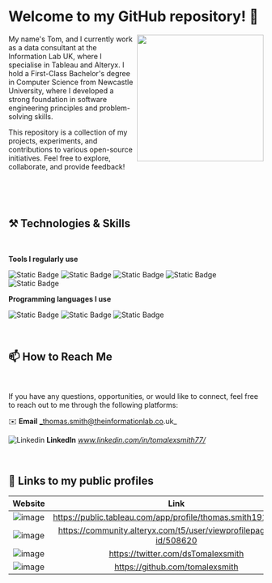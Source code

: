 # Welcome to my GitHub repository! 👋


<img align="right" height="250px" src="https://media.licdn.com/dms/image/D4E22AQHeCGzQE_5acA/feedshare-shrink_800/0/1697209463356?e=1710374400&v=beta&t=ylGloFgTFli5n1T6TE3h8JhFGbU8LS-Z45V8nIkbr9c" />

My name's Tom, and I currently work as a data consultant at the Information Lab UK, where I specialise in Tableau and Alteryx. I hold a First-Class Bachelor's degree in Computer Science from Newcastle University, where I developed a strong foundation in software engineering principles and problem-solving skills. 

This repository is a collection of my projects, experiments, and contributions to various open-source initiatives. Feel free to explore, collaborate, and provide feedback! 

&nbsp;

&nbsp;

## ⚒️ Technologies & Skills

&nbsp;

**Tools I regularly use**

![Static Badge](https://img.shields.io/badge/Tableau-%23F7DF1E?style=flat&logo=Tableau&logoColor=%23ffffff&color=%23E97627)
![Static Badge](https://img.shields.io/badge/Power%20BI-%23F7DF1E?style=flat&logo=Power%20BI&logoColor=%23ffffff&color=%23F2C811)
![Static Badge](https://img.shields.io/badge/Alteryx-%23F7DF1E?style=flat&logo=Alteryx&logoColor=%23ffffff&color=%230078C0)
![Static Badge](https://img.shields.io/badge/Snowflake-%23F7DF1E?logo=Snowflake&logoColor=%23ffffff&color=%2329B5E8)
![Static Badge](https://img.shields.io/badge/GitHub-%23F7DF1E?logo=GitHub&logoColor=%23ffffff&color=%23181717)

**Programming languages I use**

![Static Badge](https://img.shields.io/badge/Python-%233776AB?style=flat&logo=Python&logoColor=%23ffffff&color=%233776AB)
![Static Badge](https://img.shields.io/badge/HTML5-%23E34F26?style=flat&logo=HTML5&logoColor=%23ffffff)
![Static Badge](https://img.shields.io/badge/JavaScript-%23F7DF1E?style=flat&logo=JavaScript&logoColor=%23ffffff&color=%23F7DF1E)

&nbsp;

## 📫 How to Reach Me

&nbsp;

If you have any questions, opportunities, or would like to connect, feel free to reach out to me through the following platforms:

✉️ **Email** _thomas.smith@theinformationlab.co.uk_

![Linkedin](https://i.stack.imgur.com/gVE0j.png) **LinkedIn** _www.linkedin.com/in/tomalexsmith77/_

&nbsp;

  

## 🔗 Links to my public profiles


| Website      | Link |
| :---: | :---: |
| ![image](https://github.com/tomalexsmith/tomalexsmith/assets/95169394/a04794fd-dc83-41b3-b83c-3544207d31a1) | https://public.tableau.com/app/profile/thomas.smith1911/vizzes |
| ![image](https://github.com/tomalexsmith/tomalexsmith/assets/95169394/ccf44719-df4f-48e8-9b39-92ef2e98bb45) | https://community.alteryx.com/t5/user/viewprofilepage/user-id/508620 |
| ![image](https://github.com/tomalexsmith/tomalexsmith/assets/95169394/df024ab7-4b7f-4d88-a69d-35ca54f5aa3d) | https://twitter.com/dsTomalexsmith |
| ![image](https://github.com/tomalexsmith/tomalexsmith/assets/95169394/1961e7a5-25ab-4022-9844-d233352e75bb) | https://github.com/tomalexsmith | 



  


